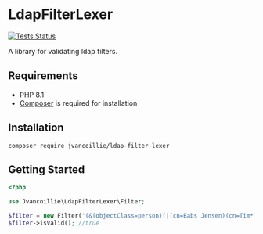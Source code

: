 # LdapFilterLexer

[![Tests Status](https://github.com/jvancoillie/LdapFilterLexer/workflows/tests/badge.svg?branch=main)](https://github.com/jvancoillie/LdapFilterLexer/actions)

A library for validating ldap filters.

## Requirements

* PHP 8.1
* [Composer](https://getcomposer.org) is required for installation

## Installation

```shell
composer require jvancoillie/ldap-filter-lexer
```

## Getting Started

```php
<?php

use Jvancoillie\LdapFilterLexer\Filter;

$filter = new Filter('(&(objectClass=person)(|(cn=Babs Jensen)(cn=Tim*)))');
$filter->isValid(); //true
```
